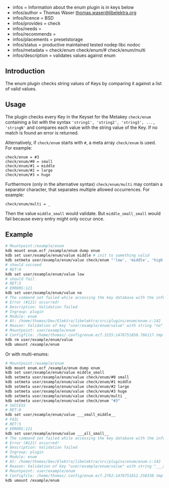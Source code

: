 - infos = Information about the enum plugin is in keys below
- infos/author = Thomas Waser <thomas.waser@libelektra.org>
- infos/licence = BSD
- infos/provides = check
- infos/needs =
- infos/recommends = 
- infos/placements = presetstorage
- infos/status = productive maintained tested nodep libc nodoc
- infos/metadata = check/enum check/enum/# check/enum/multi
- infos/description = validates values against enum

## Introduction ##

The enum plugin checks string values of Keys by comparing it against a list of valid values.

## Usage ##

The plugin checks every Key in the Keyset for the Metakey `check/enum` containing a list
with the syntax `'string1', 'string2', 'string3', ..., 'stringN'` and compares each 
value with the string value of the Key. If no match is found an error is returned.

Alternatively, if `check/enum` starts with `#`, a meta array `check/enum` is used.
For example:

    check/enum = #3
    check/enum/#0 = small
    check/enum/#1 = middle
    check/enum/#2 = large
    check/enum/#3 = huge

Furthermore (only in the alternative syntax) `check/enum/multi` may contain a separator
character, that separates multiple allowed occurrences.
For example:

    check/enum/multi = _

Then the value `middle_small` would validate.
But `middle_small_small` would fail because every entry might only occur once.

## Example ##
```sh
# Mountpoint:/example/enum
kdb mount enum.ecf /example/enum dump enum
kdb set user/example/enum/value middle # init to something valid
kdb setmeta user/example/enum/value check/enum "'low', 'middle', 'high'"
# should succeed
# RET:0
kdb set user/example/enum/value low
# should fail
# RET:5
# ERRORS:121
kdb set user/example/enum/value no
# The command set failed while accessing the key database with the info:
# Error (#121) occurred!
# Description: Validation failed
# Ingroup: plugin
# Module: enum
# At: /home/thomas/Dev/Elektra/libelektra/src/plugins/enum/enum.c:142
# Reason: Validation of key "user/example/enum/value" with string "no" failed.
# Mountpoint: user/example/enum
# Configfile: /home/thomas/.config/enum.ecf.3155:1478751858.766117.tmp
kdb rm user/example/enum/value
kdb umount /example/enum
```
Or with multi-enums:
```sh
# Mountpoint:/example/enum
kdb mount enum.ecf /example/enum dump enum
kdb set user/example/enum/value middle_small
kdb setmeta user/example/enum/value check/enum/#0 small
kdb setmeta user/example/enum/value check/enum/#1 middle
kdb setmeta user/example/enum/value check/enum/#2 large
kdb setmeta user/example/enum/value check/enum/#3 huge
kdb setmeta user/example/enum/value check/enum/multi _
kdb setmeta user/example/enum/value check/enum "#3"
# SUCCESS
# RET:0
kdb set user/example/enum/value ___small_middle__
# FAIL
# RET:5
# ERRORS:121
kdb set user/example/enum/value ___all_small__
# The command set failed while accessing the key database with the info:
# Error (#121) occurred!
# Description: Validation failed
# Ingroup: plugin
# Module: enum
# At: /home/thomas/Dev/Elektra/libelektra/src/plugins/enum/enum.c:142
# Reason: Validation of key "user/example/enum/value" with string "___all_small__" failed.
# Mountpoint: user/example/enum
# Configfile: /home/thomas/.config/enum.ecf.2762:1478751812.258338.tmp
kdb umount /example/enum
```

